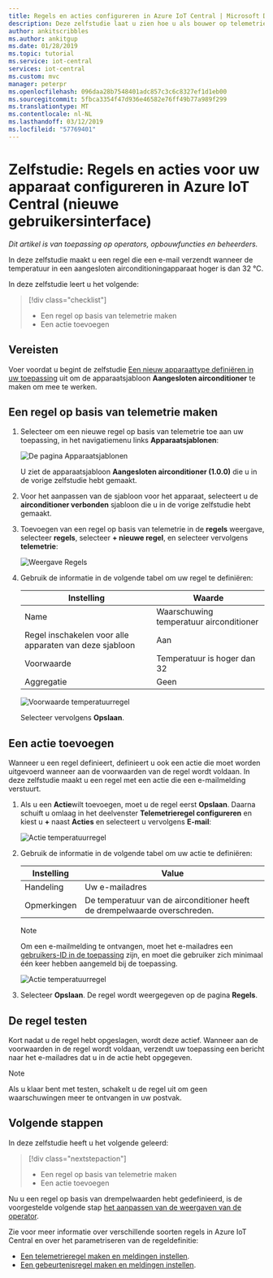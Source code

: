 ```yaml
---
title: Regels en acties configureren in Azure IoT Central | Microsoft Docs
description: Deze zelfstudie laat u zien hoe u als bouwer op telemetrie gebaseerde regels en acties in uw Azure IoT Central-toepassing kunt configureren.
author: ankitscribbles
ms.author: ankitgup
ms.date: 01/28/2019
ms.topic: tutorial
ms.service: iot-central
services: iot-central
ms.custom: mvc
manager: peterpr
ms.openlocfilehash: 096daa28b7548401adc857c3c6c8327ef1d1eb00
ms.sourcegitcommit: 5fbca3354f47d936e46582e76ff49b77a989f299
ms.translationtype: MT
ms.contentlocale: nl-NL
ms.lasthandoff: 03/12/2019
ms.locfileid: "57769401"
---
```

# <a name="tutorial-configure-rules-and-actions-for-your-device-in-azure-iot-central-new-ui-design"></a>Zelfstudie: Regels en acties voor uw apparaat configureren in Azure IoT Central (nieuwe gebruikersinterface)

*Dit artikel is van toepassing op operators, opbouwfuncties en beheerders.*

In deze zelfstudie maakt u een regel die een e-mail verzendt wanneer de temperatuur in een aangesloten airconditioningapparaat hoger is dan 32 &deg;C.

In deze zelfstudie leert u het volgende:

> [!div class="checklist"]
> * Een regel op basis van telemetrie maken
> * Een actie toevoegen

## <a name="prerequisites"></a>Vereisten

Voer voordat u begint de zelfstudie [Een nieuw apparaattype definiëren in uw toepassing](tutorial-define-device-type.md) uit om de apparaatsjabloon **Aangesloten airconditioner** te maken om mee te werken.

## <a name="create-a-telemetry-based-rule"></a>Een regel op basis van telemetrie maken

1. Selecteer om een nieuwe regel op basis van telemetrie toe aan uw toepassing, in het navigatiemenu links **Apparaatsjablonen**:

    ![De pagina Apparaatsjablonen](media/tutorial-configure-rules/templatespage1.png)

    U ziet de apparaatsjabloon **Aangesloten airconditioner (1.0.0)**  die u in de vorige zelfstudie hebt gemaakt.

2. Voor het aanpassen van de sjabloon voor het apparaat, selecteert u de **airconditioner verbonden** sjabloon die u in de vorige zelfstudie hebt gemaakt.

3. Toevoegen van een regel op basis van telemetrie in de **regels** weergave, selecteer **regels**, selecteer **+ nieuwe regel**, en selecteer vervolgens **telemetrie**:

    ![Weergave Regels](media/tutorial-configure-rules/newrule.png)

5. Gebruik de informatie in de volgende tabel om uw regel te definiëren:

    | Instelling                                      | Waarde                             |
    | -------------------------------------------- | ------------------------------    |
    | Name                                         | Waarschuwing temperatuur airconditioner |
    | Regel inschakelen voor alle apparaten van deze sjabloon | Aan                                |
    | Voorwaarde                                    | Temperatuur is hoger dan 32    |
    | Aggregatie                                  | Geen                              |

    ![Voorwaarde temperatuurregel](media/tutorial-configure-rules/temperaturerule.png)

    Selecteer vervolgens **Opslaan**.

## <a name="add-an-action"></a>Een actie toevoegen

Wanneer u een regel definieert, definieert u ook een actie die moet worden uitgevoerd wanneer aan de voorwaarden van de regel wordt voldaan. In deze zelfstudie maakt u een regel met een actie die een e-mailmelding verstuurt.

1. Als u een **Actie**wilt toevoegen, moet u de regel eerst **Opslaan**. Daarna schuift u omlaag in het deelvenster **Telemetrieregel configureren** en kiest u **+** naast **Acties** en selecteert u vervolgens **E-mail**:

    ![Actie temperatuurregel](media/tutorial-configure-rules/addaction.png)

2. Gebruik de informatie in de volgende tabel om uw actie te definiëren:

    | Instelling   | Value                          |
    | --------- | ------------------------------ |
    | Handeling        | Uw e-mailadres             |
    | Opmerkingen     | De temperatuur van de airconditioner heeft de drempelwaarde overschreden. |

    > [!NOTE]
    > Om een e-mailmelding te ontvangen, moet het e-mailadres een [gebruikers-ID in de toepassing](howto-administer.md) zijn, en moet die gebruiker zich minimaal één keer hebben aangemeld bij de toepassing.

    ![Actie temperatuurregel](media/tutorial-configure-rules/temperatureaction.png)

3. Selecteer **Opslaan**. De regel wordt weergegeven op de pagina **Regels**.

## <a name="test-the-rule"></a>De regel testen

Kort nadat u de regel hebt opgeslagen, wordt deze actief. Wanneer aan de voorwaarden in de regel wordt voldaan, verzendt uw toepassing een bericht naar het e-mailadres dat u in de actie hebt opgegeven.

> [!NOTE]
> Als u klaar bent met testen, schakelt u de regel uit om geen waarschuwingen meer te ontvangen in uw postvak.

## <a name="next-steps"></a>Volgende stappen

In deze zelfstudie heeft u het volgende geleerd:

<!-- Repeat task list from intro -->
> [!div class="nextstepaction"]
> * Een regel op basis van telemetrie maken
> * Een actie toevoegen

Nu u een regel op basis van drempelwaarden hebt gedefinieerd, is de voorgestelde volgende stap [het aanpassen van de weergaven van de operator](tutorial-customize-operator.md).

Zie voor meer informatie over verschillende soorten regels in Azure IoT Central en over het parametriseren van de regeldefinitie:
* [Een telemetrieregel maken en meldingen instellen](howto-create-telemetry-rules.md).
* [Een gebeurtenisregel maken en meldingen instellen](howto-create-event-rules.md).

<!-- Next tutorials in the sequence -->